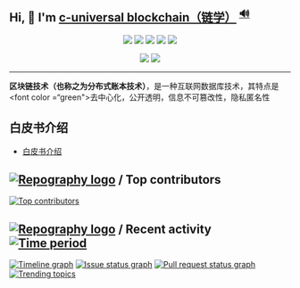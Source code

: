 ## Hi, 👋  I'm <a href="https://nsddd.top/" target="_blank">c-universal blockchain（链学）</a> <sup><a href="http://nsddd.top/wp-content/uploads/2022/01/my.mp3?raw=true" title="pronounce">🔊</a></sup>
<p align='center'>
<a href="https://www.linkedin.cn/injobs/in/xiongxinwei-xiong-7606a0227" target="_blank"><img src="https://img.shields.io/badge/linkedin-xiongxinwei-yellowgreen?logo=linkedin"></a>
<a href="https://twitter.com/xxw3293172751" target="_blank"><img src="https://img.shields.io/badge/twitter-%40xxw3293172751-informational?logo=twitter"></a>
<a href="https://www.zhihu.com/people/3293172751" target="_blank"><img src="https://img.shields.io/badge/%E7%9F%A5%E4%B9%8E-%E9%93%BE%E5%AD%A6%E8%80%85%E7%A4%BE%E5%8C%BA-blue?logo=zhihu"></a>
<a href="https://s2.loli.net/2022/07/05/sQHuozItvWg1heA.jpg" target="_blank"><img src="https://img.shields.io/badge/%E5%BE%AE%E4%BF%A1-smile-brightgreen?logo=wechat"></a>
<a href="https://space.bilibili.com/14089380" target="_blank"><img src="https://img.shields.io/badge/b%E7%AB%99-%E6%97%A0%E4%B8%8E%E4%BC%A6%E6%AF%94%E7%9A%84%E5%BE%97%E5%BE%97-red?logo=bilibili"></a>
</p>
<p align='center'>
<a href="https://weibo.com/u/6248930985" target="_blank"><img src="https://img.shields.io/badge/%E5%BE%AE%E5%8D%9A-%E6%97%A0%E4%B8%8E%E4%BC%A6%E6%AF%94%E7%9A%84%E5%BE%97%E5%BE%97-critical?style=social&logo=Sina%20Weibo"></a>
<a href="https://github.com/3293172751" target="_blank"><img src="https://img.shields.io/badge/Github-xiongxinwei-inactive?style=social&logo=github"></a>
</p>

---
**区块链技术（也称之为分布式账本技术）**，是一种互联网数据库技术，其特点是<font color =“green">去中心化，公开透明，信息不可篡改性，隐私匿名性</font>


<!--
**Here are some ideas to get you started:**

🙋‍♀️ A short introduction - wha
t is your organization all about?
🌈 Contribution guidelines - how can the community get involved?
👩‍💻 Useful resources - where can the community find your docs? Is there anything else the community should know?
🍿 Fun facts - what does your team eat for breakfast?
🧙 Remember, you can do mighty things with the power of [Markdown](https://docs.github.com/github/writing-on-github/getting-started-with-writing-and-formatting-on-github/basic-writing-and-formatting-syntax)
-->
## 白皮书介绍
+ [白皮书介绍](https://github.com/C-UB/.github/blob/master/README.md)

## [![Repography logo](https://images.repography.com/logo.svg)](https://repography.com) / Top contributors
[![Top contributors](https://images.repography.com/27154244/C-UB/cub/top-contributors/90b742d3f976f18b80621eaacc1f3142_table.svg)](https://github.com/C-UB/cub/graphs/contributors)


## [![Repography logo](https://images.repography.com/logo.svg)](https://repography.com) / Recent activity [![Time period](https://images.repography.com/27154244/C-UB/cub/recent-activity/90b742d3f976f18b80621eaacc1f3142_badge.svg)](https://repography.com)
[![Timeline graph](https://images.repography.com/27154244/C-UB/cub/recent-activity/90b742d3f976f18b80621eaacc1f3142_timeline.svg)](https://github.com/C-UB/cub/commits)
[![Issue status graph](https://images.repography.com/27154244/C-UB/cub/recent-activity/90b742d3f976f18b80621eaacc1f3142_issues.svg)](https://github.com/C-UB/cub/issues)
[![Pull request status graph](https://images.repography.com/27154244/C-UB/cub/recent-activity/90b742d3f976f18b80621eaacc1f3142_prs.svg)](https://github.com/C-UB/cub/pulls)
[![Trending topics](https://images.repography.com/27154244/C-UB/cub/recent-activity/90b742d3f976f18b80621eaacc1f3142_words.svg)](https://github.com/C-UB/cub/commits)






